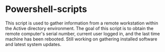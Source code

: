 # Powershell-scripts
This script is used to gather information from a remote workstation within the Active directory environment.
The goal of this script is to obtain the remote computer's serial number, current user logged in, and the last time machine has been rebooted.
Still working on gathering installed software and latest system updates.
